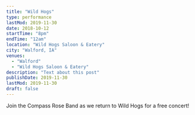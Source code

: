 ```yaml
---
title: "Wild Hogs"
type: performance
lastMod: 2019-11-30
date: 2018-10-12
startTime: "8pm"
endTime: "12am"
location: "Wild Hogs Saloon & Eatery"
city: "Walford, IA"
venues:
  - "Walford"
  - "Wild Hogs Saloon & Eatery"
description: "Text about this post"
publishDate: 2019-11-30
lastMod: 2019-11-30
draft: false
---
```


Join the Compass Rose Band as we return to Wild Hogs for a free concert!
